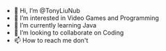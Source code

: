 - 👋 Hi, I’m @TonyLiuNub
- 👀 I’m interested in Video Games and Programming
- 🌱 I’m currently learning Java
- 💞️ I’m looking to collaborate on Coding
- 📫 How to reach me don't

<!---
TonyLiuNub/TonyLiuNub is a ✨ special ✨ repository because its `README.md` (this file) appears on your GitHub profile.
You can click the Preview link to take a look at your changes.
--->
